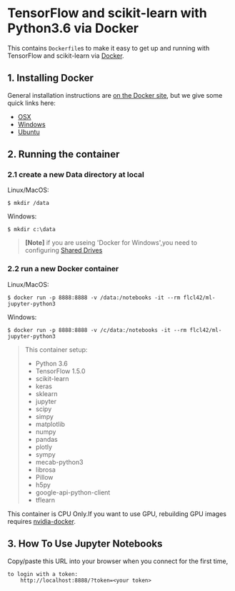 # TensorFlow and scikit-learn with Python3.6 via Docker

This contains `Dockerfile`s to make it easy to get up and running with
TensorFlow and scikit-learn via [Docker](http://www.docker.com/).


## 1. Installing Docker
General installation instructions are
[on the Docker site](https://docs.docker.com/installation/), but we give some
quick links here:

* [OSX](https://www.docker.com/docker-mac)
* [Windows](https://www.docker.com/docker-windows)
* [Ubuntu](https://www.docker.com/docker-ubuntu)

## 2. Running the container

### 2.1 create a new Data directory at local
Linux/MacOS:

    $ mkdir /data
    
Windows:

    $ mkdir c:\data


>**[Note]**
>if you are useing 'Docker for Windows',you need to configuring [Shared Drives](https://blogs.msdn.microsoft.com/stevelasker/2016/06/14/configuring-docker-for-windows-volumes/)


### 2.2 run a new Docker container
Linux/MacOS:

    $ docker run -p 8888:8888 -v /data:/notebooks -it --rm flcl42/ml-jupyter-python3

Windows:

    $ docker run -p 8888:8888 -v /c/data:/notebooks -it --rm flcl42/ml-jupyter-python3



>This container setup:
>- Python 3.6
>- TensorFlow 1.5.0
>- scikit-learn 
>- keras
>- sklearn
>- jupyter
>- scipy
>- simpy
>- matplotlib
>- numpy
>- pandas
>- plotly
>- sympy
>- mecab-python3
>- librosa
>- Pillow
>- h5py
>- google-api-python-client
>- tflearn

This container is CPU Only.If you want to use GPU, rebuilding GPU images requires [nvidia-docker](https://github.com/NVIDIA/nvidia-docker).


## 3. How To Use Jupyter Notebooks
Copy/paste this URL into your browser when you connect for the first time,


    to login with a token:
        http://localhost:8888/?token=<your token>


